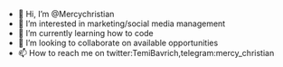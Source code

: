 - 👋 Hi, I’m @Mercychristian
- 👀 I’m interested in marketing/social media management 
- 🌱 I’m currently learning how to code
- 💞️ I’m looking to collaborate on available opportunities
- 📫 How to reach me on twitter:TemiBavrich,telegram:mercy_christian

<!---
Mercychristian/Mercychristian is a ✨ special ✨ repository because its `README.md` (this file) appears on your GitHub profile.
You can click the Preview link to take a look at your changes.
--->
